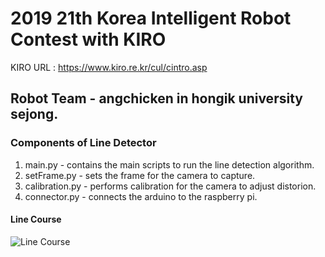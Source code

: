 # 2019 21th Korea Intelligent Robot Contest with KIRO
KIRO URL : https://www.kiro.re.kr/cul/cintro.asp

## Robot Team - angchicken in hongik university sejong.

### Components of Line Detector
1. main.py - contains the main scripts to run the line detection algorithm.
2. setFrame.py - sets the frame for the camera to capture.
3. calibration.py - performs calibration for the camera to adjust distorion.
4. connector.py - connects the arduino to the raspberry pi.

#### Line Course
![Line Course](https://user-images.githubusercontent.com/57977254/233562011-7e9de868-441a-4167-8785-a0a32d9365bc.jpg)
